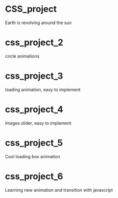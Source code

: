 # CSS_project
Earth is revolving around the sun
# css_project_2 
 circle animations
# css_project_3
 loading animation, easy to implement
# css_project_4
Images slider, easy to implement
# css_project_5
Cool loading box animation
# css_project_6
Learning new animation and transition with javascript
